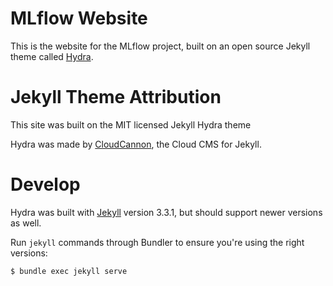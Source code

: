 # MLflow Website

This is the website for the MLflow project, built on an open source Jekyll theme called [Hydra](https://github.com/CloudCannon/hydra-jekyll-template).

# Jekyll Theme Attribution

This site was built on the MIT licensed Jekyll Hydra theme

Hydra was made by [CloudCannon](http://cloudcannon.com/), the Cloud CMS for Jekyll.

# Develop

Hydra was built with [Jekyll](http://jekyllrb.com/) version 3.3.1, but should support newer versions as well.


Run `jekyll` commands through Bundler to ensure you're using the right versions:

~~~bash
$ bundle exec jekyll serve
~~~


